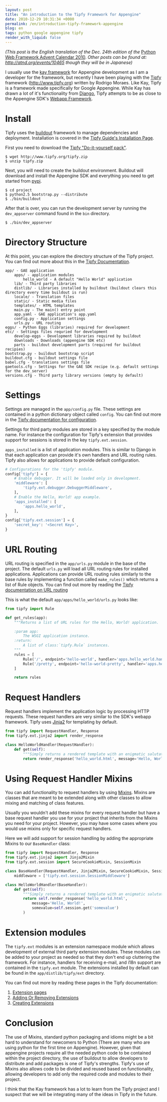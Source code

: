 ```yaml
---
layout: post
title: "An introduction to the Tipfy Framework for Appengine"
date: 2010-12-29 10:31:34 +0000
permalink: /en/introduction-tipfy-framework-appengine
blog: en
tags: python google appengine tipfy
render_with_liquid: false
---
```


_(This post is the English translation of the Dec. 24th edition of the_
[Python Web Framework Advent
Calendar 2010](http://atnd.org/events/10465). _Other posts can be found
at: http://atnd.org/events/10465 though they will be in Japanese)_

I usually use the [kay
framework](http://code.google.com/p/kay-framework/) for Appengine
development as I am a developer for the framework, but recently I have
been playing with the [Tipfy](http://www.tipfy.org/) framework
(<http://www.tipfy.org>) written by Rodrigo Moraes. Like Kay, Tipfy is a
framework made specifically for Google Appengine. While Kay has drawn a
lot of it's functionality from [Django](http://www.djangoproject.com),
Tipfy attempts to be as close to the Appengine SDK's [Webapp
Framework](http://code.google.com/intl/en/appengine/docs/python/gettingstarted/usingwebapp.html).

# Install

Tipfy uses the [buildout](http://www.buildout.org/) framework to manage
dependencies and deployment. Installation is covered in the [Tipfy
Guide's Installation
Page](http://www.tipfy.org/wiki/guide/installation/).

First you need to download the [Tipfy "Do-it-yourself
pack"](http://www.tipfy.org/tipfy.zip).

```text
$ wget http://www.tipfy.org/tipfy.zip
$ unzip tipfy.zip
```

Next, you will need to create the buildout environment. Buildout will
download and install the Appengine SDK and everything you need to get
started from [pypi](http://pypi.python.org/).

```text
$ cd project
$ python2.5 bootstrap.py --distribute
$ ./bin/buildout
```

After that is over, you can run the development server by running the
`dev_appserver` command found in the `bin` directory.

```text
$ ./bin/dev_appserver
```

# Directory Structure

At this point, you can explore the directory structure of the Tipfy
project. You can find out more about this in the [Tipfy
Documentation](http://www.tipfy.org/wiki/guide/sitelayout/#default-site-structure).

```text
app/ - GAE application
    apps/ - application modules
        hello_world - A default "Hello World" application
    lib/ - Third party libraries
    distlib/ - Libraries installed by buildout (buildout clears this directory every time buildout is run)
    locale/ - Translation files
    static/ - Static media files
    templates/ - HTML templates
    main.py - The main() entry point
    app.yaml - GAE application's app.yaml
    config.py - Application settings
    urls.py - URL routing
eggs/ - Python Eggs (libraries) required for development
etc/ - Settings files requried for development
    develop-eggs - Development libraries required by buildout
    downloads - Downloads (appengine SDK etc)
    parts - buildout development parts (required for buildout recipies)
bootstrap.py - buildout bootstrap script
buildout.cfg - buildout settings file
babel.cfg - translations settings file
gaetools.cfg - Settings for the GAE SDK recipe (e.g. default settings for the dev_server)
versions.cfg - Third party library versions (empty by default)
```

# Settings

Settings are managed in the `app/config.py` file. These settings are
contained in a python dictionary object called `config`. You can find
out more in the [Tipfy documentation for
configuration](http://www.tipfy.org/wiki/guide/configuration/).

Settings for third party modules are stored in a key specified by the
module name. For instance the configuration for Tipfy's extension that
provides support for sessions is stored in the key `tipfy.ext.session`.

`apps_installed` is a list of application modules. This is similar to
Django in that each application can provide it's own handlers and URL
routing rules. Tipfy also allows for applications to provide default
configuration.

```python
# Configurations for the 'tipfy' module.
config['tipfy'] = {
    # Enable debugger. It will be loaded only in development.
    'middleware': [
        'tipfy.ext.debugger.DebuggerMiddleware',
    ],
    # Enable the Hello, World! app example.
    'apps_installed': [
        'apps.hello_world',
    ],
}
config['tipfy.ext.session'] = {
    'secret_key': '<Secret Key>',
}
```

# URL Routing

URL routing is specified in the `app/urls.py` module in the base of the
project. The default `urls.py` will load all URL routing rules for
installed applications. Applications can provide URL routing rules
similarly to the base rules by implementing a function called
`make_rules()` which returns a list of Rule objects. You can find out
more by reading the [Tipfy documentation on URL
routing](http://www.tipfy.org/docs/api/tipfy.html#url-routing)

This is what the default `app/apps/hello_world/urls.py` looks like:

```python
from tipfy import Rule

def get_rules(app):
    """Returns a list of URL rules for the Hello, World! application.

    :param app:
        The WSGI application instance.
    :return:
        A list of class:`tipfy.Rule` instances.
    """
    rules = [
        Rule('/', endpoint='hello-world', handler='apps.hello_world.handlers.HelloWorldHandler'),
        Rule('/pretty', endpoint='hello-world-pretty', handler='apps.hello_world.handlers.PrettyHelloWorldHandler'),
    ]

    return rules
```

# Request Handlers

Request handlers implement the application logic by processing HTTP
requests. These request handlers are very similar to the SDK's webapp
framework. Tipfy uses [Jinja2](http://jinja.pocoo.org/) for templating
by default.

```python
from tipfy import RequestHandler, Response
from tipfy.ext.jinja2 import render_response

class HelloWorldHandler(RequestHandler):
    def get(self):
        """Simply returns a rendered template with an enigmatic salutation."""
        return render_response('hello_world.html', message='Hello, World!')
```

# Using Request Handler Mixins

You can add functionality to request handlers by using
[Mixins](http://en.wikipedia.org/wiki/Mixin). Mixins are classes that
are meant to be extended along with other classes to allow mixing and
matching of class features.

Usually you wouldn't add these mixins for every request handler but have
a base request handler you use for your project that inherits from the
Mixins you need for your project. However, you may have some cases where
you would use mixins only for specific request handlers.

Here we will add support for session handling by adding the appropriate
Mixins to our `BaseHandler` class:

```python
from tipfy import RequestHandler, Response
from tipfy.ext.jinja2 import Jinja2Mixin
from tipfy.ext.session import SecureCookieMixin, SessionMixin

class BaseHandler(RequestHandler, Jinja2Mixin, SecureCookieMixin, SessionMixin):
    middleware = ['tipfy.ext.session.SessionMiddleware']

class HelloWorldHandler(BaseHandler):
    def get(self):
        """Simply returns a rendered template with an enigmatic salutation."""
        return self.render_response('hello_world.html',
            message='Hello, World!',
            somevalue=self.session.get('somevalue')
        )
```

# Extension modules

The `tipfy.ext` modules is an extension namespace module which allows
development of external third party extension modules. These modules can
be added to your project as needed so that they don't end up cluttering
the framework. For instance, handlers for receiving e-mail, and i18n
support are contained in the `tipfy.ext` module. The extensions
installed by default can be found in the `app/distlib/tipfy/ext`
directory.

You can find out more by reading these pages in the Tipfy documentation:

1.  [Extension
    pages](http://www.tipfy.org/wiki/extensions/#extension-pages)
2.  [Adding Or Removing
    Extensions](http://www.tipfy.org/wiki/guide/extensions/#adding-or-removing-extensions)
3.  [Creating
    Extensions](http://www.tipfy.org/wiki/guide/extensions/create/#creating-extensions)

# Conclusion

The use of Mixins, standard python packaging and idioms might be a bit
hard to understand for newcomers to Python (There are many who are using
python for the first time on Appengine). However, given that appengine
projects require all the needed python code to be contained within the
project directory, the use of buildout to allow developers to distribute
and add packages is one of Tipfy's strengths. Tipfy's use of Mixins also
allows code to be divided and reused based on functionality, allowing
developers to add only the required code and modules to their project.

I think that the Kay framework has a lot to learn from the Tipfy project
and I suspect that we will be integrating many of the ideas in Tipfy in
the future.
